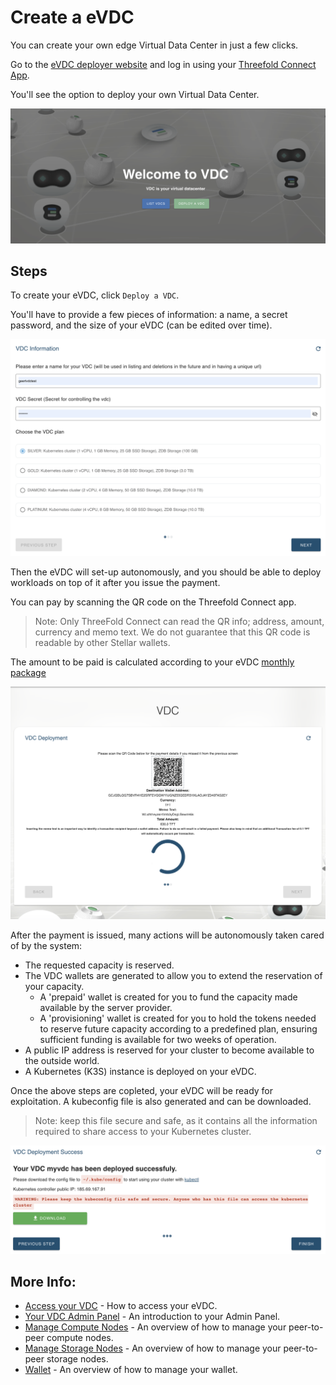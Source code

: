 # Create a eVDC

You can create your own edge Virtual Data Center in just a few clicks.

Go to the [eVDC deployer website](https://vdc.testnet.grid.tf) and log in using your [Threefold Connect App](threefold:threefold_connect).


You'll see the option to deploy your own Virtual Data Center.

![](img/00_vdc_homepage.png ':size=600') 

## Steps

To create your eVDC, click `Deploy a VDC`.

You'll have to provide a few pieces of information: a name, a secret password, and the size of your eVDC (can be edited over time). 

![](img/01_vdc_selection.png ':size=600')

Then the eVDC will set-up autonomously, and you should be able to deploy workloads on top of it after you issue the payment.

You can pay by scanning the QR code on the Threefold Connect app.

> Note: Only ThreeFold Connect can read the QR info; address, amount, currency and memo text. We do not guarantee that this QR code is readable by other Stellar wallets. 

The amount to be paid is calculated according to your eVDC [monthly package](evdc_pricing)

![](img/02_vdc_payment2.png ':size=600')

After the payment is issued, many actions will be autonomously taken cared of by the system:

- The requested capacity is reserved.
- The VDC wallets are generated to allow you to extend the reservation of your capacity.
  - A 'prepaid' wallet is created for you to fund the capacity made available by the server provider. 
  - A 'provisioning' wallet is created for you to hold the tokens needed to reserve future capacity according to a predefined plan, ensuring sufficient funding is available for two weeks of operation.
- A public IP address is reserved for your cluster to become available to the outside world.
- A Kubernetes (K3S) instance is deployed on your eVDC.

Once the above steps are copleted, your eVDC will be ready for exploitation. A kubeconfig file is also generated and can be downloaded.

> Note: keep this file secure and safe, as it contains all the information required to share access to your Kubernetes cluster.

![](img/08_vdc_deploy_success2.png ':size=600')

## More Info:

  - [Access your VDC](evdc_access) - How to access your eVDC.
  - [Your VDC Admin Panel](evdc_my_evdc) - An introduction to your Admin Panel.
  - [Manage Compute Nodes](evdc_compute) - An overview of how to manage your peer-to-peer compute nodes.
  - [Manage Storage Nodes](evdc_storage) - An overview of how to manage your peer-to-peer storage nodes.
  - [Wallet](evdc_wallet) - An overview of how to manage your wallet.
